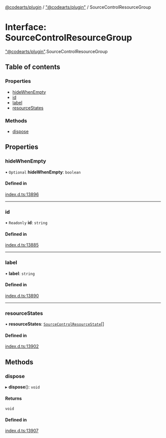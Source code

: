 [@codearts/plugin](../README.md) / ["@codearts/plugin"](../modules/_codearts_plugin_.md) / SourceControlResourceGroup

# Interface: SourceControlResourceGroup

["@codearts/plugin"](../modules/_codearts_plugin_.md).SourceControlResourceGroup

## Table of contents

### Properties

- [hideWhenEmpty](codearts_plugin_.SourceControlResourceGroup.md#hidewhenempty)
- [id](codearts_plugin_.SourceControlResourceGroup.md#id)
- [label](codearts_plugin_.SourceControlResourceGroup.md#label)
- [resourceStates](codearts_plugin_.SourceControlResourceGroup.md#resourcestates)

### Methods

- [dispose](codearts_plugin_.SourceControlResourceGroup.md#dispose)

## Properties

### hideWhenEmpty

• `Optional` **hideWhenEmpty**: `boolean`

#### Defined in

[index.d.ts:13896](https://github.com/huaweicloud/cloudide-plugin-api/blob/203b986/index.d.ts#L13896)

___

### id

• `Readonly` **id**: `string`

#### Defined in

[index.d.ts:13885](https://github.com/huaweicloud/cloudide-plugin-api/blob/203b986/index.d.ts#L13885)

___

### label

• **label**: `string`

#### Defined in

[index.d.ts:13890](https://github.com/huaweicloud/cloudide-plugin-api/blob/203b986/index.d.ts#L13890)

___

### resourceStates

• **resourceStates**: [`SourceControlResourceState`](codearts_plugin_.SourceControlResourceState.md)[]

#### Defined in

[index.d.ts:13902](https://github.com/huaweicloud/cloudide-plugin-api/blob/203b986/index.d.ts#L13902)

## Methods

### dispose

▸ **dispose**(): `void`

#### Returns

`void`

#### Defined in

[index.d.ts:13907](https://github.com/huaweicloud/cloudide-plugin-api/blob/203b986/index.d.ts#L13907)
